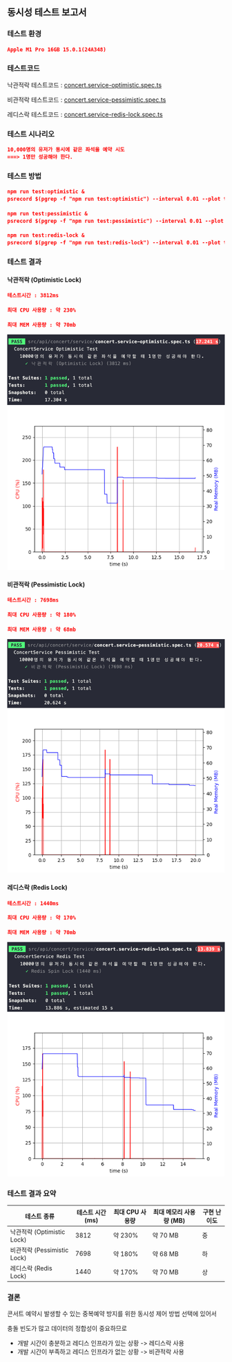 ## 동시성 테스트 보고서

### 테스트 환경
```json
Apple M1 Pro 16GB 15.0.1(24A348)
```

### 테스트코드
낙관적락 테스트코드 : [concert.service-optimistic.spec.ts](../src/api/concert/service/concert.service-optimistic.spec.ts)

비관적락 테스트코드 : [concert.service-pessimistic.spec.ts](../src/api/concert/service/concert.service-pessimistic.spec.ts)

레디스락 테스트코드 : [concert.service-redis-lock.spec.ts](../src/api/concert/service/concert.service-redis-lock.spec.ts)

### 테스트 시나리오
```json
10,000명의 유저가 동시에 같은 좌석을 예약 시도
===> 1명만 성공해야 한다.
```

### 테스트 방법
```json
npm run test:optimistic &
psrecord $(pgrep -f "npm run test:optimistic") --interval 0.01 --plot test_optimistic_usage.png

npm run test:pessimistic &
psrecord $(pgrep -f "npm run test:pessimistic") --interval 0.01 --plot test_pessimistic_usage.png

npm run test:redis-lock &
psrecord $(pgrep -f "npm run test:redis-lock") --interval 0.01 --plot test_redis-lock_usage.png
```

### 테스트 결과

#### 낙관적락 (Optimistic Lock)
```json
테스트시간 : 3812ms

최대 CPU 사용량 : 약 230%

최대 MEM 사용량 : 약 70mb
```

![test_optimistic_result.png](../img/test/test_optimistic_result.png)
![test_optimistic_usage.png](../img/test/test_optimistic_usage.png)

#### 비관적락 (Pessimistic Lock)
```json
테스트시간 : 7698ms
        
최대 CPU 사용량 : 약 180%
        
최대 MEM 사용량 : 약 68mb
```

![test_pessimistic_result.png](../img/test/test_pessimistic_result.png)
![test_pessimistic_usage.png](../img/test/test_pessimistic_usage.png)

#### 레디스락 (Redis Lock)
```json
테스트시간 : 1440ms
        
최대 CPU 사용량 : 약 170%
        
최대 MEM 사용량 : 약 70mb
```

![test_redis-lock_result.png](../img/test/test_redis-lock_result.png)
![test_redis-lock_usage.png](../img/test/test_redis-lock_usage.png)

### 테스트 결과 요약

| 테스트 종류                  | 테스트 시간(ms) | 최대 CPU 사용량 | 최대 메모리 사용량 (MB) | 구현 난이도 |
|-------------------------|------------|------------|-----------------|--------|
| 낙관적락 (Optimistic Lock)  | 3812       | 약 230%     | 약 70 MB         | 중      |
| 비관적락 (Pessimistic Lock) | 7698       | 약 180%     | 약 68 MB         | 하      |
| 레디스락 (Redis Lock)       | 1440       | 약 170%     | 약 70 MB         | 상      |


### 결론
콘서트 예약시 발생할 수 있는 중복예약 방지를 위한 동시성 제어 방법 선택에 있어서

충돌 빈도가 많고 데이터의 정합성이 중요하므로

- 개발 시간이 충분하고 레디스 인프라가 있는 상황 -> 레디스락 사용
- 개발 시간이 부족하고 레디스 인프라가 없는 상황 -> 비관적락 사용

